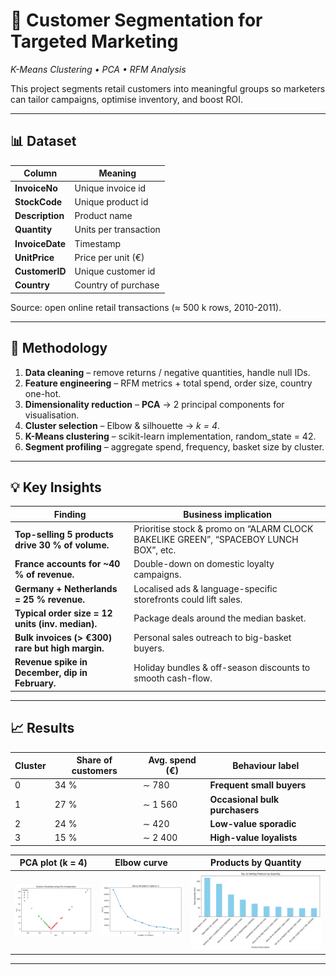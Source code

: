 # 🎯 Customer Segmentation for Targeted Marketing  
*K-Means Clustering • PCA • RFM Analysis*

This project segments retail customers into meaningful groups so marketers can tailor campaigns, optimise inventory, and boost ROI.

---

## 📊 Dataset
| Column | Meaning |
|--------|---------|
| **InvoiceNo** | Unique invoice id |
| **StockCode** | Unique product id |
| **Description** | Product name |
| **Quantity** | Units per transaction |
| **InvoiceDate** | Timestamp |
| **UnitPrice** | Price per unit (€) |
| **CustomerID** | Unique customer id |
| **Country** | Country of purchase |

Source: open online retail transactions (≈ 500 k rows, 2010-2011).

---

## 🔧 Methodology
1. **Data cleaning** – remove returns / negative quantities, handle null IDs.  
2. **Feature engineering** – RFM metrics + total spend, order size, country one-hot.  
3. **Dimensionality reduction** – **PCA** → 2 principal components for visualisation.  
4. **Cluster selection** – Elbow & silhouette → *k = 4*.  
5. **K-Means clustering** – scikit-learn implementation, random_state = 42.  
6. **Segment profiling** – aggregate spend, frequency, basket size by cluster.

---

## 💡 Key Insights
| Finding | Business implication |
|---------|----------------------|
| **Top-selling 5 products drive 30 % of volume.** | Prioritise stock & promo on “ALARM CLOCK BAKELIKE GREEN”, “SPACEBOY LUNCH BOX”, etc. |
| **France accounts for ~40 % of revenue.** | Double-down on domestic loyalty campaigns. |
| **Germany + Netherlands = 25 % revenue.** | Localised ads & language-specific storefronts could lift sales. |
| **Typical order size = 12 units (inv. median).** | Package deals around the median basket. |
| **Bulk invoices (> €300) rare but high margin.** | Personal sales outreach to big-basket buyers. |
| **Revenue spike in December, dip in February.** | Holiday bundles & off-season discounts to smooth cash-flow. |

---

## 📈 Results

| Cluster | Share of customers | Avg. spend (€) | Behaviour label |
|---------|--------------------|---------------|-----------------|
| 0 | 34 % |  ∼ 780 | **Frequent small buyers** |
| 1 | 27 % | ∼ 1 560 | **Occasional bulk purchasers** |
| 2 | 24 % |  ∼ 420 | **Low-value sporadic** |
| 3 | 15 % | ∼ 2 400 | **High-value loyalists** |



| PCA plot (k = 4) | Elbow curve | Products by Quantity |
|------------------|-------------|------------------------|
| ![PCA](docs/pca_clusters.png) | ![Elbow](docs/elbow.png) | ![Monthly](docs/Products.png) |

---


